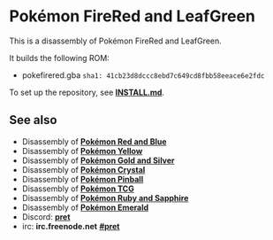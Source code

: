 # Pokémon FireRed and LeafGreen

This is a disassembly of Pokémon FireRed and LeafGreen.

It builds the following ROM:

* pokefirered.gba `sha1: 41cb23d8dccc8ebd7c649cd8fbb58eeace6e2fdc`

To set up the repository, see [**INSTALL.md**](INSTALL.md).


## See also

* Disassembly of [**Pokémon Red and Blue**][pokered]
* Disassembly of [**Pokémon Yellow**][pokeyellow]
* Disassembly of [**Pokémon Gold and Silver**][pokegold]
* Disassembly of [**Pokémon Crystal**][pokecrystal]
* Disassembly of [**Pokémon Pinball**][pokepinball]
* Disassembly of [**Pokémon TCG**][poketcg]
* Disassembly of [**Pokémon Ruby and Sapphire**][pokeruby]
* Disassembly of [**Pokémon Emerald**][pokeemerald]
* Discord: [**pret**][Discord]
* irc: **irc.freenode.net** [**#pret**][irc]

[pokered]: https://github.com/pret/pokered
[pokeyellow]: https://github.com/pret/pokeyellow
[pokegold]: https://github.com/pret/pokegold
[pokecrystal]: https://github.com/pret/pokecrystal
[pokepinball]: https://github.com/pret/pokepinball
[poketcg]: https://github.com/pret/poketcg
[pokeruby]: https://github.com/pret/pokeruby
[pokeemerald]: https://github.com/pret/pokeemerald
[Discord]: https://discord.gg/cJxDDVP
[irc]: https://kiwiirc.com/client/irc.freenode.net/?#pret

